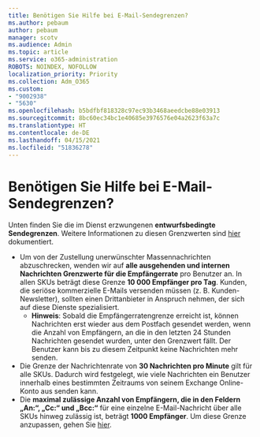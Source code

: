 ```yaml
---
title: Benötigen Sie Hilfe bei E-Mail-Sendegrenzen?
ms.author: pebaum
author: pebaum
manager: scotv
ms.audience: Admin
ms.topic: article
ms.service: o365-administration
ROBOTS: NOINDEX, NOFOLLOW
localization_priority: Priority
ms.collection: Adm_O365
ms.custom:
- "9002938"
- "5630"
ms.openlocfilehash: b5bdfbf818328c97ec93b3468aeedcbe88e03913
ms.sourcegitcommit: 8bc60ec34bc1e40685e3976576e04a2623f63a7c
ms.translationtype: HT
ms.contentlocale: de-DE
ms.lasthandoff: 04/15/2021
ms.locfileid: "51836278"
---
```

# <a name="need-help-with-email-sending-limits"></a>Benötigen Sie Hilfe bei E-Mail-Sendegrenzen?

Unten finden Sie die im Dienst erzwungenen **entwurfsbedingte Sendegrenzen**. Weitere Informationen zu diesen Grenzwerten sind [hier](https://docs.microsoft.com/office365/servicedescriptions/exchange-online-service-description/exchange-online-limits#receiving-and-sending-limits) dokumentiert.

- Um von der Zustellung unerwünschter Massennachrichten abzuschrecken, wenden wir auf **alle ausgehenden und internen Nachrichten Grenzwerte für die Empfängerrate** pro Benutzer an. In allen SKUs beträgt diese Grenze **10 000 Empfänger pro Tag**.  Kunden, die seriöse kommerzielle E-Mails versenden müssen (z. B. Kunden-Newsletter), sollten einen Drittanbieter in Anspruch nehmen, der sich auf diese Dienste spezialisiert.
    - **Hinweis**: Sobald die Empfängerratengrenze erreicht ist, können Nachrichten erst wieder aus dem Postfach gesendet werden, wenn die Anzahl von Empfängern, an die in den letzten 24 Stunden Nachrichten gesendet wurden, unter den Grenzwert fällt. Der Benutzer kann bis zu diesem Zeitpunkt keine Nachrichten mehr senden.
- Die Grenze der Nachrichtenrate von **30 Nachrichten pro Minute** gilt für alle SKUs. Dadurch wird festgelegt, wie viele Nachrichten ein Benutzer innerhalb eines bestimmten Zeitraums von seinem Exchange Online-Konto aus senden kann.
- Die **maximal zulässige Anzahl von Empfängern, die in den Feldern „An:“, „Cc:“ und „Bcc:“** für eine einzelne E-Mail-Nachricht über alle SKUs hinweg zulässig ist, beträgt **1000 Empfänger**. Um diese Grenze anzupassen, gehen Sie [hier](https://techcommunity.microsoft.com/t5/exchange-team-blog/customizable-recipient-limits-in-office-365/ba-p/1183228).

